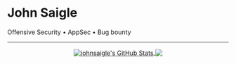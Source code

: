 # John Saigle

Offensive Security • AppSec • Bug bounty

---

<p align="center">

<a href="https://github.com/johnsaigle/johnsaigle">
  <img align="center" src="https://github-readme-stats.vercel.app/api?username=johnsaigle&show_icons=true&theme=merko&include_all_commits=true&hide=contribs&count_private=true&line_height=32" alt="johnsaigle's GitHub Stats" />
</a>

<a href="https://github.com/johnsaigle/johnsaigle">
  <img align="center" src="https://github-readme-stats.vercel.app/api/top-langs/?username=johnsaigle&show_icons=true&theme=merko&langs_count=8&layout=default&hide_border=false" />
</a>

</p>
